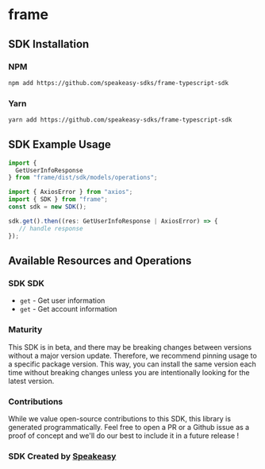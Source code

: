 # frame

<!-- Start SDK Installation -->
## SDK Installation

### NPM

```bash
npm add https://github.com/speakeasy-sdks/frame-typescript-sdk
```

### Yarn

```bash
yarn add https://github.com/speakeasy-sdks/frame-typescript-sdk
```
<!-- End SDK Installation -->

## SDK Example Usage
<!-- Start SDK Example Usage -->
```typescript
import {
  GetUserInfoResponse
} from "frame/dist/sdk/models/operations";

import { AxiosError } from "axios";
import { SDK } from "frame";
const sdk = new SDK();

sdk.get().then((res: GetUserInfoResponse | AxiosError) => {
   // handle response
});
```
<!-- End SDK Example Usage -->

<!-- Start SDK Available Operations -->
## Available Resources and Operations

### SDK SDK

* `get` - Get user information
* `get` - Get account information
<!-- End SDK Available Operations -->

### Maturity

This SDK is in beta, and there may be breaking changes between versions without a major version update. Therefore, we recommend pinning usage
to a specific package version. This way, you can install the same version each time without breaking changes unless you are intentionally
looking for the latest version.

### Contributions

While we value open-source contributions to this SDK, this library is generated programmatically.
Feel free to open a PR or a Github issue as a proof of concept and we'll do our best to include it in a future release !

### SDK Created by [Speakeasy](https://docs.speakeasyapi.dev/docs/using-speakeasy/client-sdks)

